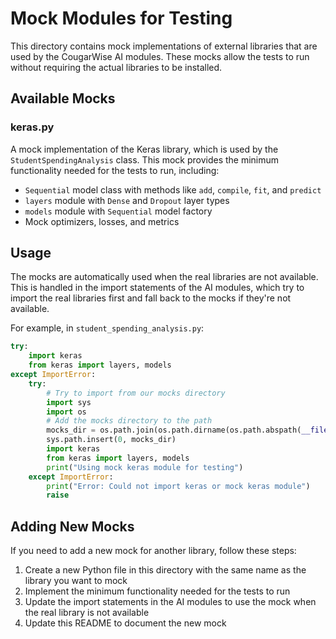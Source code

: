 # Mock Modules for Testing

This directory contains mock implementations of external libraries that are used by the CougarWise AI modules. These mocks allow the tests to run without requiring the actual libraries to be installed.

## Available Mocks

### keras.py

A mock implementation of the Keras library, which is used by the `StudentSpendingAnalysis` class. This mock provides the minimum functionality needed for the tests to run, including:

- `Sequential` model class with methods like `add`, `compile`, `fit`, and `predict`
- `layers` module with `Dense` and `Dropout` layer types
- `models` module with `Sequential` model factory
- Mock optimizers, losses, and metrics

## Usage

The mocks are automatically used when the real libraries are not available. This is handled in the import statements of the AI modules, which try to import the real libraries first and fall back to the mocks if they're not available.

For example, in `student_spending_analysis.py`:

```python
try:
    import keras
    from keras import layers, models
except ImportError:
    try:
        # Try to import from our mocks directory
        import sys
        import os
        # Add the mocks directory to the path
        mocks_dir = os.path.join(os.path.dirname(os.path.abspath(__file__)), 'mocks')
        sys.path.insert(0, mocks_dir)
        import keras
        from keras import layers, models
        print("Using mock keras module for testing")
    except ImportError:
        print("Error: Could not import keras or mock keras module")
        raise
```

## Adding New Mocks

If you need to add a new mock for another library, follow these steps:

1. Create a new Python file in this directory with the same name as the library you want to mock
2. Implement the minimum functionality needed for the tests to run
3. Update the import statements in the AI modules to use the mock when the real library is not available
4. Update this README to document the new mock 